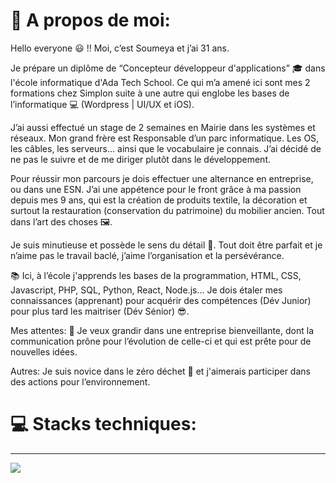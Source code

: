 # 💫 A propos de moi:

Hello everyone 😃 !! Moi, c’est Soumeya et j’ai 31 ans.

Je prépare un diplôme de “Concepteur développeur d'applications” 🎓 dans l'école informatique d'Ada Tech School. 
Ce qui m’a amené ici sont mes 2 formations chez Simplon suite à une autre qui englobe les bases de l’informatique 💻 (Wordpress | UI/UX et iOS).

J’ai aussi effectué un stage de 2 semaines en Mairie dans les systèmes et réseaux.
Mon grand frère est Responsable d’un parc informatique.
Les OS, les câbles, les serveurs… ainsi que le vocabulaire je connais.
J’ai décidé de ne pas le suivre et de me diriger plutôt dans le développement.

Pour réussir mon parcours je dois effectuer une alternance en entreprise, ou dans une ESN.
J’ai une appétence pour le front grâce à ma passion depuis mes 9 ans, qui est la création de produits textile, la décoration et surtout la restauration (conservation du patrimoine) du mobilier ancien.
Tout dans l’art des choses 🖼️.

Je suis minutieuse et possède le sens du détail 🧐.
Tout doit être parfait et je n’aime pas le travail baclé, j’aime l’organisation et la persévérance.

📚 Ici, à l’école j'apprends les bases de la programmation, HTML, CSS, Javascript, PHP, SQL, Python, React, Node.js...
Je dois étaler mes connaissances (apprenant) pour acquérir des compétences (Dév Junior) pour plus tard les maitriser (Dév Sénior) 😎.

Mes attentes: 🎯
Je veux grandir dans une entreprise bienveillante, dont la communication prône pour l’évolution de celle-ci et qui est prête pour de nouvelles idées.

Autres:
Je suis novice dans le zéro déchet 🌱 et j'aimerais participer dans des actions pour l’environnement.

# 💻 Stacks techniques:

---
[![](https://visitcount.itsvg.in/api?id=SoumeyaMAADED&icon=0&color=12)](https://visitcount.itsvg.in)

<!-- Proudly created with GPRM ( https://gprm.itsvg.in ) -->
